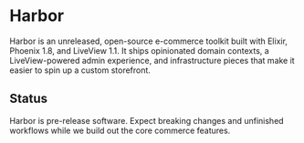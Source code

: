 # Harbor

Harbor is an unreleased, open-source e-commerce toolkit built with Elixir, Phoenix 1.8, and LiveView 1.1. It ships opinionated domain contexts, a LiveView-powered admin experience, and infrastructure pieces that make it easier to spin up a custom storefront.

## Status

Harbor is pre-release software. Expect breaking changes and unfinished workflows while we build out the core commerce features.
